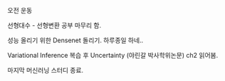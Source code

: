 오전 운동


선형대수 - 선형변환 공부 마무리 함.

성능 올리기 위한 Densenet 돌리기. 하루종일 하네..

Variational Inference 복습 후 Uncertainty (야린갈 박사학위논문) ch2 읽어봄.

마지막 머신러닝 스터디 종료.

